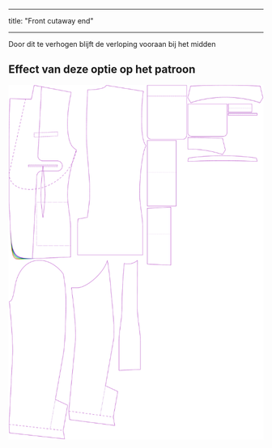 - - -
title: "Front cutaway end"
- - -

Door dit te verhogen blijft de verloping vooraan bij het midden

## Effect van deze optie op het patroon

![Deze afbeelding toont het effect van deze optie door meerdere varianten die een andere waarde hebben voor deze optie te vervangen](jaeger_frontcutawayend_sample.svg "Effect van deze optie op het patroon")

